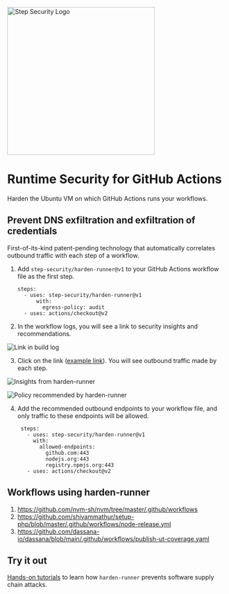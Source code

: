 <p align="left">
  <img src="https://step-security-images.s3.us-west-2.amazonaws.com/Final-Logo-06.png" alt="Step Security Logo" width="340">
</p>

# Runtime Security for GitHub Actions

Harden the Ubuntu VM on which GitHub Actions runs your workflows.

## Prevent DNS exfiltration and exfiltration of credentials
First-of-its-kind patent-pending technology that automatically correlates outbound traffic with each step of a workflow.

1. Add `step-security/harden-runner@v1` to your GitHub Actions workflow file as the first step. 

    ```
    steps:
      - uses: step-security/harden-runner@v1
          with:
            egress-policy: audit
      - uses: actions/checkout@v2
    ```

2. In the workflow logs, you will see a link to security insights and recommendations.  

<p align="left">
  <img src="https://step-security-images.s3.us-west-2.amazonaws.com/build_log_link.png" alt="Link in build log" >
</p>

3. Click on the link ([example link](https://app.stepsecurity.io/github/nvm-sh/nvm/actions/runs/1547131792)). You will see outbound traffic made by each step.

<p align="left">
  <img src="https://step-security-images.s3.us-west-2.amazonaws.com/insights1.png" alt="Insights from harden-runner" >
</p>
<p align="left">
  <img src="https://step-security-images.s3.us-west-2.amazonaws.com/policy.png" alt="Policy recommended by harden-runner" >
</p>

4. Add the recommended outbound endpoints to your workflow file, and only traffic to these endpoints will be allowed.

   ```
    steps:
      - uses: step-security/harden-runner@v1
        with:
          allowed-endpoints:
            github.com:443
            nodejs.org:443
            registry.npmjs.org:443
      - uses: actions/checkout@v2
    ```

## Workflows using harden-runner

1. https://github.com/nvm-sh/nvm/tree/master/.github/workflows
2. https://github.com/shivammathur/setup-php/blob/master/.github/workflows/node-release.yml
3. https://github.com/dassana-io/dassana/blob/main/.github/workflows/publish-ut-coverage.yaml

## Try it out

[Hands-on tutorials](https://github.com/step-security/supply-chain-goat) to learn how `harden-runner` prevents software supply chain attacks.
